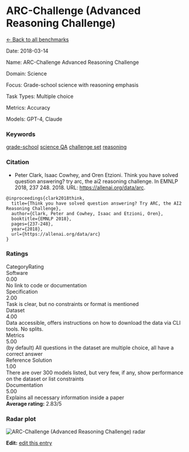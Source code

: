# ARC-Challenge (Advanced Reasoning Challenge)

<p><a class="md-button back-link" href="../">← Back to all benchmarks</a></p>
<div class="info-block meta-block">
  <p class="meta-row"><span class="meta-label">Date</span><span class="meta-sep">:</span> <span class="meta-value">2018-03-14</span></p>
  <p class="meta-row"><span class="meta-label">Name</span><span class="meta-sep">:</span> <span class="meta-value">ARC-Challenge  Advanced Reasoning Challenge</span></p>
  <p class="meta-row"><span class="meta-label">Domain</span><span class="meta-sep">:</span> <span class="meta-value">Science</span></p>
  <p class="meta-row"><span class="meta-label">Focus</span><span class="meta-sep">:</span> <span class="meta-value">Grade-school science with reasoning emphasis</span></p>
  <p class="meta-row"><span class="meta-label">Task Types</span><span class="meta-sep">:</span> <span class="meta-value">Multiple choice</span></p>
  <p class="meta-row"><span class="meta-label">Metrics</span><span class="meta-sep">:</span> <span class="meta-value">Accuracy</span></p>
  <p class="meta-row"><span class="meta-label">Models</span><span class="meta-sep">:</span> <span class="meta-value">GPT-4, Claude</span></p>
</div>
<h3>Keywords</h3>

<div class="chips"><a class="chip chip-link" href="../#kw=grade-school">grade-school</a> <a class="chip chip-link" href="../#kw=science%20QA">science QA</a> <a class="chip chip-link" href="../#kw=challenge%20set">challenge set</a> <a class="chip chip-link" href="../#kw=reasoning">reasoning</a> </div>
<h3>Citation</h3>

- Peter Clark, Isaac Cowhey, and Oren Etzioni. Think you have solved question answering? try arc, the ai2 reasoning challenge. In EMNLP 2018, 237 248. 2018. URL: https://allenai.org/data/arc.

<pre><code class="language-bibtex">@inproceedings{clark2018think,
  title={Think you have solved question answering? Try ARC, the AI2 Reasoning Challenge},
  author={Clark, Peter and Cowhey, Isaac and Etzioni, Oren},
  booktitle={EMNLP 2018},
  pages={237-248},
  year={2018},
  url={https://allenai.org/data/arc}
}</code></pre>
<h3>Ratings</h3>
<div class="ratings-grid">
  <div class="ratings-head ratings-cell"><span>Category</span><span>Rating</span></div>
  <div class="rating-item">  <div class="rating-cat">Software</div>  <div class="rating-badge">0.00</div>  <div class="rating-bar"><span style="width:0%"></span></div>  <div class="rating-reason">No link to code or documentation
</div></div><div class="rating-item">  <div class="rating-cat">Specification</div>  <div class="rating-badge">2.00</div>  <div class="rating-bar"><span style="width:40%"></span></div>  <div class="rating-reason">Task is clear, but no constraints or format is mentioned
</div></div><div class="rating-item">  <div class="rating-cat">Dataset</div>  <div class="rating-badge">4.00</div>  <div class="rating-bar"><span style="width:80%"></span></div>  <div class="rating-reason">Data accessible, offers instructions on how to download the data via CLI tools. No splits.
</div></div><div class="rating-item">  <div class="rating-cat">Metrics</div>  <div class="rating-badge">5.00</div>  <div class="rating-bar"><span style="width:100%"></span></div>  <div class="rating-reason">(by default) All questions in the dataset are multiple choice, all have a correct answer
</div></div><div class="rating-item">  <div class="rating-cat">Reference Solution</div>  <div class="rating-badge">1.00</div>  <div class="rating-bar"><span style="width:20%"></span></div>  <div class="rating-reason">There are over 300 models listed, but very few, if any, show performance on the dataset or list constraints
</div></div><div class="rating-item">  <div class="rating-cat">Documentation</div>  <div class="rating-badge">5.00</div>  <div class="rating-bar"><span style="width:100%"></span></div>  <div class="rating-reason">Explains all necessary information inside a paper
</div></div>
</div>
<div class="avg-rating">  <strong>Average rating:</strong> <span class="badge badge--bad badge--sm">2.83/5</span></div><h3>Radar plot</h3>

<div class="radar-wrap"><img class="radar-img" alt="ARC-Challenge (Advanced Reasoning Challenge) radar" src="../../../tex/images/arc-challenge_advanced_reasoning_challenge_radar.png" /></div>

<p><strong>Edit:</strong> <a href="https://github.com/mlcommons-science/benchmark/tree/main/source">edit this entry</a></p>
